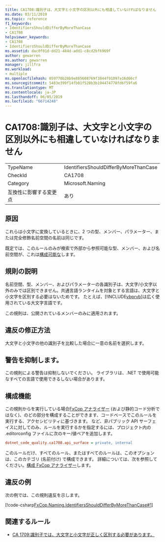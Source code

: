 ```yaml
---
title: CA1708:識別子は、大文字と小文字の区別以外にも相違していなければなりません
ms.date: 03/11/2019
ms.topic: reference
f1_keywords:
- IdentifiersShouldDifferByMoreThanCase
- CA1708
helpviewer_keywords:
- CA1708
- IdentifiersShouldDifferByMoreThanCase
ms.assetid: dac0f01d-dd21-484d-add1-c8cd2bf6969f
author: gewarren
ms.author: gewarren
manager: jillfra
ms.workload:
- multiple
ms.openlocfilehash: 059770b28b9e885608769f3844f91097a16d66cf
ms.sourcegitcommit: 5483e399f14fb01f528b3b194474778fd6f59fa6
ms.translationtype: MT
ms.contentlocale: ja-JP
ms.lasthandoff: 06/05/2019
ms.locfileid: "66714248"
---
```

# <a name="ca1708-identifiers-should-differ-by-more-than-case"></a>CA1708:識別子は、大文字と小文字の区別以外にも相違していなければなりません

|||
|-|-|
|TypeName|IdentifiersShouldDifferByMoreThanCase|
|CheckId|CA1708|
|Category|Microsoft.Naming|
|互換性に影響する変更点|あり|

## <a name="cause"></a>原因

これらは小文字に変換しているときに、2 つの型、メンバー、パラメーター、または完全修飾名前空間の名前は同じです。

既定では、このルールのみが検索で外部から参照可能な型、メンバー、および名前空間が、これは[構成可能な](#configurability)します。

## <a name="rule-description"></a>規則の説明

名前空間、型、メンバー、およびパラメーターの各識別子は、大文字/小文字以外のみでは区別できません。共通言語ランタイムを対象とする言語は、大文字と小文字を区別する必要はないためです。 たとえば、[!INCLUDE[vbprvb](../code-quality/includes/vbprvb_md.md)]は広く使用されている大文字言語です。

この規則は、公開されているメンバーのみに適用されます。

## <a name="how-to-fix-violations"></a>違反の修正方法

大文字と小文字の他の識別子を比較した場合に一意の名前を選択します。

## <a name="when-to-suppress-warnings"></a>警告を抑制します。

この規則による警告は抑制しないでください。 ライブラリは、.NET で使用可能なすべての言語で使用できるしない場合があります。

## <a name="configurability"></a>構成機能

この規則からを実行している場合[FxCop アナライザー](install-fxcop-analyzers.md) (および静的コード分析ではなく)、のどの部分を構成することができます、コードベースでこのルールを実行する、アクセシビリティに基づきます。 など、非パブリック API サーフェイスに対してのみ、ルールを実行するかを指定するには、プロジェクト内の .editorconfig ファイルに次のキー/値ペアを追加します。

```ini
dotnet_code_quality.ca1708.api_surface = private, internal
```

このルールだけ、すべてのルール、またはすべてのルールは、このオプションは、このカテゴリ (名前付け) で構成できます。 詳細については、次を参照してください。[構成 FxCop アナライザー](configure-fxcop-analyzers.md)します。

## <a name="example-of-a-violation"></a>違反の例

次の例では、この規則違反を示します。

[!code-csharp[FxCop.Naming.IdentifiersShouldDifferByMoreThanCase#1](../code-quality/codesnippet/CSharp/ca1708-identifiers-should-differ-by-more-than-case_1.cs)]

## <a name="related-rules"></a>関連するルール

- [CA 1709:識別子では、大文字と小文字が正しく区別する必要があります。](../code-quality/ca1709-identifiers-should-be-cased-correctly.md)